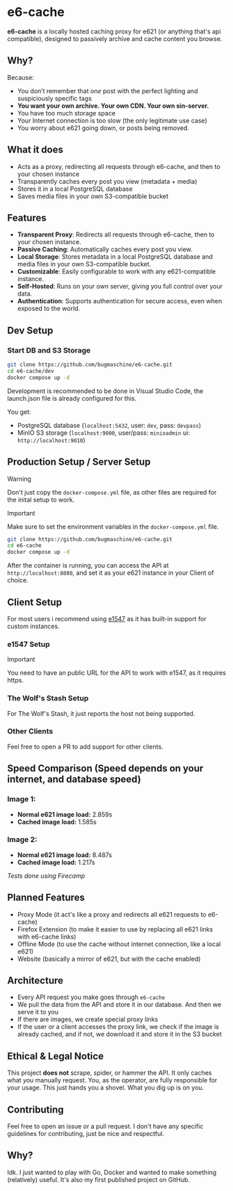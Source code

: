 # e6-cache

**e6-cache** is a locally hosted caching proxy for e621 (or anything that's api compatible), designed to passively archive and cache content you browse.

## Why?

Because:

* You don’t remember that *one* post with the perfect lighting and suspiciously specific tags
* **You want your own archive. Your own CDN. Your own sin-server.**
* You have too much storage space
* Your Internet connection is too slow (the only legitimate use case)
* You worry about e621 going down, or posts being removed.

## What it does

* Acts as a proxy, redirecting all requests through e6-cache, and then to your chosen instance
* Transparently caches every post you view (metadata + media)
* Stores it in a local PostgreSQL database
* Saves media files in your own S3-compatible bucket

## Features

* **Transparent Proxy**: Redirects all requests through e6-cache, then to your chosen instance.
* **Passive Caching**: Automatically caches every post you view.
* **Local Storage**: Stores metadata in a local PostgreSQL database and media files in your own S3-compatible bucket.
* **Customizable**: Easily configurable to work with any e621-compatible instance.
* **Self-Hosted**: Runs on your own server, giving you full control over your data.
* **Authentication**: Supports authentication for secure access, even when exposed to the world.

## Dev Setup

### Start DB and S3 Storage
```bash
git clone https://github.com/bugmaschine/e6-cache.git
cd e6-cache/dev
docker compose up -d
```

Development is recommended to be done in Visual Studio Code, the launch.json file is already configured for this.

You get:

* PostgreSQL database (`localhost:5432`, user: `dev`, pass: `devpass`)
* MinIO S3 storage (`localhost:9000`, user/pass: `minioadmin` ui: `http://localhost:9010`)

## Production Setup / Server Setup

> [!WARNING]  
> Don't just copy the `docker-compose.yml` file, as other files are required for the inital setup to work.

> [!IMPORTANT]
> Make sure to set the environment variables in the `docker-compose.yml` file.

```bash
git clone https://github.com/bugmaschine/e6-cache.git
cd e6-cache
docker compose up -d
```

After the container is running, you can access the API at `http://localhost:8080`, and set it as your e621 instance in your Client of choice.

## Client Setup

For most users i recommend using [e1547](https://github.com/clragon/e1547) as it has built-in support for custom instances.

### e1547 Setup
> [!IMPORTANT]
> You need to have an public URL for the API to work with e1547, as it requires https.


### The Wolf's Stash Setup
For The Wolf's Stash, it just reports the host not being supported.


### Other Clients
Feel free to open a PR to add support for other clients.




## Speed Comparison (Speed depends on your internet, and database speed)

### Image 1:
- **Normal e621 image load:** 2.859s
- **Cached image load:** 1.585s


### Image 2:
- **Normal e621 image load:** 8.487s
- **Cached image load:** 1.217s

*Tests done using Firecamp*

## Planned Features

* Proxy Mode (it act's like a proxy and redirects all e621 requests to e6-cache)
* Firefox Extension (to make it easier to use by replacing all e621 links with e6-cache links)
* Offline Mode (to use the cache without internet connection, like a local e621)
* Website (basically a mirror of e621, but with the cache enabled)

## Architecture

* Every API request you make goes through `e6-cache`
* We pull the data from the API and store it in our database. And then we serve it to you
* If there are images, we create special proxy links
* If the user or a client accesses the proxy link, we check if the image is already cached, and if not, we download it and store it in the S3 bucket

## Ethical & Legal Notice

This project **does not** scrape, spider, or hammer the API. It only caches what *you* manually request.
You, as the operator, are fully responsible for your usage. This just hands you a shovel. What you dig up is on you.

## Contributing

Feel free to open an issue or a pull request. I don't have any specific guidelines for contributing, just be nice and respectful.

## Why?

Idk. I just wanted to play with Go, Docker and wanted to make something (relatively) useful. It's also my first published project on GitHub.
